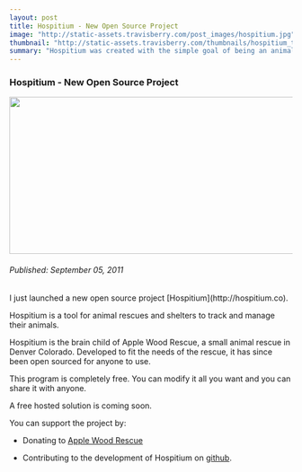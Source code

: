 ```yaml
--- 
layout: post
title: Hospitium - New Open Source Project
image: "http://static-assets.travisberry.com/post_images/hospitium.jpg"
thumbnail: "http://static-assets.travisberry.com/thumbnails/hospitium_thumb.jpg"
summary: "Hospitium was created with the simple goal of being an animal management system that doesn't suck."
---
```

<article class="post clearfix">
  <h3>Hospitium - New Open Source Project</h3>
  <a href="http://hospitium.co" class="postImageLink"><img src="http://static-assets.travisberry.com/post_images/hospitium.jpg" alt="" class="thumbnail alignleft" width=640 height=280 /></a>
  <h6>Published: September 05, 2011</h6>
I just launched a new open source project [Hospitium](http://hospitium.co). 

Hospitium is a tool for animal rescues and shelters to track and manage their animals.
<div class="clearfix"></div>
Hospitium is the brain child of Apple Wood Rescue, a small animal rescue in Denver Colorado. Developed to fit the needs of the rescue, it has since been open sourced for anyone to use.

This program is completely free. You can modify it all you want and you can share it with anyone.

A free hosted solution is coming soon.

You can support the project by:

- Donating to [Apple Wood Rescue](http://www.appplewoodrescue.org/donate/)

- Contributing to the development of Hospitium on [github](https://github.com/ninetwentyfour/Hospitium).




</article>
